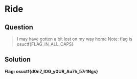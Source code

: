 # Ride

## Question

> I may have gotten a bit lost on my way home
> Note: flag is osuctf{FLAG_IN_ALL_CAPS}

## Solution

**Flag: osuctf{d0n7_lOG_y0UR_Au7h_57r1Ngs}**

